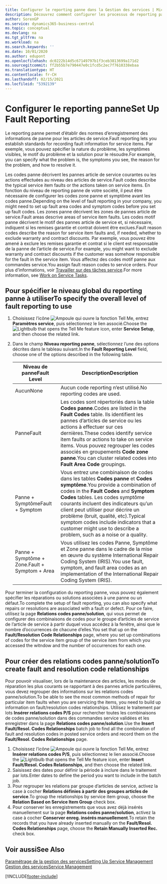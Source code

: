 ```yaml
---
title: Configurer le reporting panne dans la Gestion des services | Microsoft Docs
description: Découvrez comment configurer les processus de reporting panne.
author: SorenGP
ms.service: dynamics365-business-central
ms.topic: conceptual
ms.devlang: na
ms.tgt_pltfrm: na
ms.workload: na
ms.search.keywords: ''
ms.date: 10/01/2020
ms.author: edupont
ms.openlocfilehash: dc0222b14d5c67149797b1f3ceb3813699a171d2
ms.sourcegitcommit: ff2b55b7e790447e0c1fcd5c2ec7f7610338ebaa
ms.translationtype: HT
ms.contentlocale: fr-CH
ms.lasthandoff: 02/15/2021
ms.locfileid: "5392139"
---
```

# <a name="set-up-fault-reporting"></a><span data-ttu-id="f083e-103">Configurer le reporting panne</span><span class="sxs-lookup"><span data-stu-id="f083e-103">Set Up Fault Reporting</span></span>
<span data-ttu-id="f083e-104">Le reporting panne permet d’établir des normes d’enregistrement des informations de panne pour les articles de service.</span><span class="sxs-lookup"><span data-stu-id="f083e-104">Fault reporting lets you establish standards for recording fault information for service items.</span></span> <span data-ttu-id="f083e-105">Par exemple, vous pouvez spécifier la nature du problème, les symptômes visibles, le motif du problème et la solution pour le résoudre.</span><span class="sxs-lookup"><span data-stu-id="f083e-105">For example, you can specify what the problem is, the symptoms you see, the reason for the problem, and how to resolve it.</span></span>  

<span data-ttu-id="f083e-106">Les codes panne décrivent les pannes article de service courantes ou les actions effectuées au niveau des articles de service.</span><span class="sxs-lookup"><span data-stu-id="f083e-106">Fault codes describe the typical service item faults or the actions taken on service items.</span></span> <span data-ttu-id="f083e-107">En fonction du niveau de reporting panne de votre société, il peut être nécessaire de configurer les codes zone panne et symptôme avant les codes panne.</span><span class="sxs-lookup"><span data-stu-id="f083e-107">Depending on the level of fault reporting in your company, you might need to set up fault area codes and symptom codes before you set up fault codes.</span></span> <span data-ttu-id="f083e-108">Les zones panne décrivent les zones de pannes article de service.</span><span class="sxs-lookup"><span data-stu-id="f083e-108">Fault areas descrive areas of service item faults.</span></span> <span data-ttu-id="f083e-109">Les codes motif panne décrivent le motif des pannes article de service et, si nécessaire, indiquent si les remises garantie et contrat doivent être exclues.</span><span class="sxs-lookup"><span data-stu-id="f083e-109">Fault reason codes describe the reason for service item faults and, if needed, whether to exclude warranty and contract discounts.</span></span> <span data-ttu-id="f083e-110">Par exemple, vous pouvez être amené à exclure les remises garantie et contrat si le client est responsable de la panne de l’article de service.</span><span class="sxs-lookup"><span data-stu-id="f083e-110">For example, you might want to exclude warranty and contract discounts if the customer was somehow responsible for the fault in the service item.</span></span> <span data-ttu-id="f083e-111">Vous affectez des codes motif panne aux commandes service.</span><span class="sxs-lookup"><span data-stu-id="f083e-111">You assign fault reason codes to service orders.</span></span> <span data-ttu-id="f083e-112">Pour plus d’informations, voir [Travailler sur des tâches service](service-how-to-work-on-service-tasks.md).</span><span class="sxs-lookup"><span data-stu-id="f083e-112">For more information, see [Work on Service Tasks](service-how-to-work-on-service-tasks.md).</span></span>  

## <a name="to-specify-the-overall-level-of-fault-reporting-to-use"></a><span data-ttu-id="f083e-113">Pour spécifier le niveau global du reporting panne à utiliser</span><span class="sxs-lookup"><span data-stu-id="f083e-113">To specify the overall level of fault reporting to use</span></span>
1. <span data-ttu-id="f083e-114">Choisissez l’icône ![Ampoule qui ouvre la fonction Tell Me](media/ui-search/search_small.png "Dites-moi ce que vous voulez faire"), entrez **Paramètres service**, puis sélectionnez le lien associé.</span><span class="sxs-lookup"><span data-stu-id="f083e-114">Choose the ![Lightbulb that opens the Tell Me feature](media/ui-search/search_small.png "Tell me what you want to do") icon, enter **Service Setup**, and then choose the related link.</span></span>
2. <span data-ttu-id="f083e-115">Dans le champ **Niveau reporting panne**, sélectionnez l’une des options décrites dans le tableau suivant.</span><span class="sxs-lookup"><span data-stu-id="f083e-115">In the **Fault Reporting Level** field, choose one of the options described in the following table.</span></span>  

    |<span data-ttu-id="f083e-116">**Niveau de panne**</span><span class="sxs-lookup"><span data-stu-id="f083e-116">**Fault Level**</span></span>|<span data-ttu-id="f083e-117">**Description**</span><span class="sxs-lookup"><span data-stu-id="f083e-117">**Description**</span></span>|  
    |------------|-------------|  
    |<span data-ttu-id="f083e-118">Aucun</span><span class="sxs-lookup"><span data-stu-id="f083e-118">None</span></span> | <span data-ttu-id="f083e-119">Aucun code reporting n’est utilisé.</span><span class="sxs-lookup"><span data-stu-id="f083e-119">No reporting codes are used.</span></span>|  
    |<span data-ttu-id="f083e-120">Panne</span><span class="sxs-lookup"><span data-stu-id="f083e-120">Fault</span></span> | <span data-ttu-id="f083e-121">Les codes sont répertoriés dans la table **Codes panne**.</span><span class="sxs-lookup"><span data-stu-id="f083e-121">Codes are listed in the **Fault Codes** table.</span></span> <span data-ttu-id="f083e-122">Ils identifient les pannes d’articles de service ou les actions à effectuer sur ces dernières.</span><span class="sxs-lookup"><span data-stu-id="f083e-122">These codes identify service item faults or actions to take on service items.</span></span> <span data-ttu-id="f083e-123">Vous pouvez regrouper les codes associés en groupements **Code zone panne**.</span><span class="sxs-lookup"><span data-stu-id="f083e-123">You can cluster related codes into **Fault Area Code** groupings.</span></span>|  
    |<span data-ttu-id="f083e-124">Panne + Symptôme</span><span class="sxs-lookup"><span data-stu-id="f083e-124">Fault + Symptom</span></span> | <span data-ttu-id="f083e-125">Vous entrez une combinaison de codes dans les tables **Codes panne** et **Codes symptôme**.</span><span class="sxs-lookup"><span data-stu-id="f083e-125">You provide a combination of codes in the **Fault Codes** and **Symptom Codes** tables.</span></span> <span data-ttu-id="f083e-126">Les codes symptôme courants incluent des indicateurs qu’un client peut utiliser pour décrire un problème (bruit, qualité, etc).</span><span class="sxs-lookup"><span data-stu-id="f083e-126">Typical symptom codes include indicators that a customer might use to describe a problem, such as a noise or a quality.</span></span>|  
    |<span data-ttu-id="f083e-127">Panne + Symptôme + Zone.</span><span class="sxs-lookup"><span data-stu-id="f083e-127">Fault + Symptom + Area</span></span> | <span data-ttu-id="f083e-128">Vous utilisez les codes Panne, Symptôme et Zone panne dans le cadre de la mise en œuvre du système International Repair Coding System (IRIS).</span><span class="sxs-lookup"><span data-stu-id="f083e-128">You use fault, symptom, and fault area codes as an implementation of the International Repair Coding System (IRIS).</span></span>|  

<span data-ttu-id="f083e-129">Pour terminer la configuration du reporting panne, vous pouvez également spécifier les réparations ou solutions associées à une panne ou un défaut.</span><span class="sxs-lookup"><span data-stu-id="f083e-129">To complete the setup of fault reporting, you can also specify what repairs or resolutions are associated with a fault or defect.</span></span> <span data-ttu-id="f083e-130">Pour ce faire, utilisez la page **Relations codes panne/solution**, qui vous permet de configurer des combinaisons de codes pour le groupe d’articles de service de l’article de service à partir duquel vous accédez à la fenêtre, ainsi que le nombre d’occurrences de chacune d’elles.</span><span class="sxs-lookup"><span data-stu-id="f083e-130">You set that up on the **Fault/Resolution Code Relationships** page, where you set up combinations of codes for the service item group of the service item from which you accessed the witndow and the number of occurrences for each one.</span></span>

## <a name="to-create-fault-and-resolution-code-relationships"></a><span data-ttu-id="f083e-131">Pour créer des relations codes panne/solution</span><span class="sxs-lookup"><span data-stu-id="f083e-131">To create fault and resolution code relationships</span></span>
<!--this needs to go in a working with topic-->
<span data-ttu-id="f083e-132">Pour pouvoir visualiser, lors de la maintenance des articles, les modes de réparation les plus courants se rapportant à des pannes article particulières, vous devez regrouper des informations sur les relations codes panne/solution.</span><span class="sxs-lookup"><span data-stu-id="f083e-132">To be able to see the most common methods of repair for particular item faults when you are servicing the items, you need to build up information on fault/resolution codes relationships.</span></span> <span data-ttu-id="f083e-133">Utilisez le traitement par lots **Insérer relations codes P/S** pour rechercher toutes les combinaisons de codes panne/solution dans des commandes service validées et les enregistrer dans la page **Relations codes panne/solution**.</span><span class="sxs-lookup"><span data-stu-id="f083e-133">Use the **Insert Fault/Resol. Codes Relationships** batch job to find all the combination of fault and resolution codes in posted service orders and record them on the **Fault/Resol. Codes Relationships** page.</span></span>

1. <span data-ttu-id="f083e-134">Choisissez l’icône ![Ampoule qui ouvre la fonction Tell Me](media/ui-search/search_small.png "Dites-moi ce que vous voulez faire"), entrez **Insérer relations codes P/S**, puis sélectionnez le lien associé.</span><span class="sxs-lookup"><span data-stu-id="f083e-134">Choose the ![Lightbulb that opens the Tell Me feature](media/ui-search/search_small.png "Tell me what you want to do") icon, enter **Insert Fault/Resol. Codes Relationships**, and then choose the related link.</span></span>  
2. <span data-ttu-id="f083e-135">Saisissez des dates pour définir la période à inclure dans le traitement par lots.</span><span class="sxs-lookup"><span data-stu-id="f083e-135">Enter dates to define the period you want to include in the batch job.</span></span>  
3. <span data-ttu-id="f083e-136">Pour regrouper les relations par groupe d’articles de service, activez la case à cocher **Relations définies à partir des groupes articles de service**.</span><span class="sxs-lookup"><span data-stu-id="f083e-136">To group the relationships by service item group, choose the **Relation Based on Service Item Group** check box.</span></span>  
4. <span data-ttu-id="f083e-137">Pour conserver les enregistrements que vous avez déjà insérés manuellement sur la page **Relations codes panne/solution**, activez la case à cocher **Conserver enreg. insérés manuellement**.</span><span class="sxs-lookup"><span data-stu-id="f083e-137">To retain the records that you have already inserted manually on the **Fault/Resol. Codes Relationships** page, choose the **Retain Manually Inserted Rec.** check box.</span></span>  

## <a name="see-also"></a><span data-ttu-id="f083e-138">Voir aussi</span><span class="sxs-lookup"><span data-stu-id="f083e-138">See Also</span></span>
[<span data-ttu-id="f083e-139">Paramétrage de la gestion des services</span><span class="sxs-lookup"><span data-stu-id="f083e-139">Setting Up Service Management</span></span>](service-setup-service.md)  
[<span data-ttu-id="f083e-140">Gestion des services</span><span class="sxs-lookup"><span data-stu-id="f083e-140">Service Management</span></span>](service-service.md)  


[!INCLUDE[footer-include](includes/footer-banner.md)]
